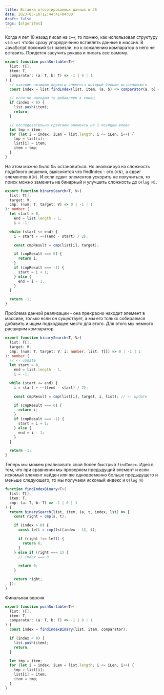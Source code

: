 ```yaml
---
title: Вставка отсортированных данных в JS
date: 2023-05-10T12:44:41+04:00
draft: false
tags: [algoritms]
---
```


Когда я лет 10 назад писал на `C++`, то помню, как использовал структуру `std:set` чтобы сразу упорядоченно вставлять данные в массив. В JavaScript похожий `Set` завезли, но к сожалению компаратор в него не вставить. Придется засучить рукава и писать все самому.

```ts
export function pushSortable<T>(
  list: T[],
  item: T,
  comparator: (a: T, b: T) => -1 | 0 | 1
) {
  // находим позицию первого элемента который больше вставляемого
  const index = list.findIndex(list, item, (a, b) => comparator(a, b) === -1);

  // если не находим то добавляем в конец
  if (index < 0) {
    list.push(item);
    return;
  }

  // последовательно сдвигаем элементы на 1 позицию влево
  let tmp = item;
  for (let i = index, iLen = list.length; i <= iLen; i++) {
    tmp = list[i];
    list[i] = item;
    item = tmp;
  }
}
```

На этом можно было бы остановиться. Но анализируя на сложность подобного решения, выясняется что findIndex - это `O(N)`, а сдвиг элементов `O(N)`. И если сдвиг элементов ускорить не получиться, то поиск можно заменить на бинарный и улучшить сложность до `O(log N)`.

```ts
export function binarySearch<T, V>(
  list: T[],
  target: V,
  cmp: (num: T, target: V) => 0 | -1 | 1
): number {
  let start = 0,
    end = list.length - 1,
    i = -1;

  while (start <= end) {
    i = start + ~~((end - start) / 2);

    const cmpResult = cmp(list[i], target);

    if (cmpResult === 0) {
      return i;
    }
    if (cmpResult === -1) {
      start = i + 1;
    } else {
      end = i - 1;
    }
  }

  return -1;
}
```

Проблема данной реализации - она прекрасно находит элемент в массиве, только если он существует, а мы его только собираемся добавить и ищем подходящее место для этого. Для этого мы немного расширим компаратор.

```ts
export function binarySearch<T, V>(
  list: T[],
  target: V,
  cmp: (num: T, target: V, i: number, list: T[]) => 0 | -1 | 1
): number {
  // <- update
  let start = 0,
    end = list.length - 1,
    i = -1;

  while (start <= end) {
    i = start + ~~((end - start) / 2);

    const cmpResult = cmp(list[i], target, i, list); // <- update

    if (cmpResult === 0) {
      return i;
    }
    if (cmpResult === -1) {
      start = i + 1;
    } else {
      end = i - 1;
    }
  }

  return -1;
}
```

Теперь мы можем реализовать свой более быстрый `findIndex`. Идея в том, что при сравнении мы проверяем предыдущий элемент и если искомый элемент найден или же одновременно больше предыдущего и меньше следующего, то мы получаем искомый индекс и `O(log N)`

```ts
function findIndexBinary<T>(
  list: T[],
  item: T,
  cmp: (a: T, b: T) => -1 | 0 | 1
) {
  return binarySearch(list, item, (a, t, index, lst) => {
    const right = cmp(a, t);

    if (index > 0) {
      const left = cmp(lst[index - 1], t);

      if (right !== left) {
        return 0;
      }
    } else if (right === 1) {
      // index === 0

      return 0;
    }

    return right;
  });
}
```

Финальная версия

```ts
export function pushSortable<T>(
  list: T[],
  item: T,
  comparator: (a: T, b: T) => -1 | 0 | 1
) {
  const index = findIndexBinary(list, item, comparator);

  if (index < 0) {
    list.push(item);
    return;
  }

  let tmp = item;
  for (let i = index, iLen = list.length; i <= iLen; i++) {
    tmp = list[i];
    list[i] = item;
    item = tmp;
  }
}
```
